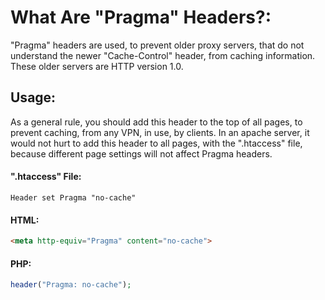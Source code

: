 # What Are "Pragma" Headers?:
"Pragma" headers are used, to prevent older proxy servers, that do not understand the newer "Cache-Control" header, from caching information. These older servers are HTTP version 1.0.

## Usage:
As a general rule, you should add this header to the top of all pages, to prevent caching, from any VPN, in use, by clients. In an apache server, it would not hurt to add this header to all pages, with the ".htaccess" file, because different page settings will not affect Pragma headers.
#### ".htaccess" File:
`Header set Pragma "no-cache"`

#### HTML:
```html
<meta http-equiv="Pragma" content="no-cache">
```

#### PHP:
```php
header("Pragma: no-cache");
```
